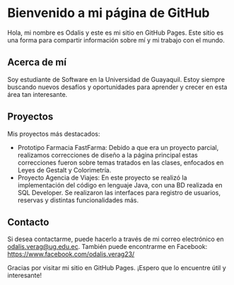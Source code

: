 # Bienvenido a mi página de GitHub



Hola, mi nombre es Odalis y este es mi sitio en GitHub Pages. Este sitio es una forma para compartir información sobre mí y mi trabajo con el mundo.



## Acerca de mí



Soy estudiante de Software en la Universidad de Guayaquil. Estoy siempre buscando nuevos desafíos y oportunidades para aprender y crecer en esta área tan interesante. 



## Proyectos



Mis proyectos más destacados:



- Prototipo Farmacia FastFarma: Debido a que era un proyecto parcial, realizamos correcciones de diseño a la página principal estas correcciones fueron sobre temas tratados en las clases, enfocados en Leyes de Gestalt y Colorimetría.
- Proyecto Agencia de Viajes: En este proyecto se realizó la implementación del código en lenguaje Java, con una BD realizada en SQL Developer. Se realizaron las interfaces para registro de usuarios, reservas y distintas funcionalidades más. 


## Contacto



Si desea contactarme, puede hacerlo a través de mi correo electrónico en odalis.verag@ug.edu.ec. 
También puede encontrarme en Facebook: https://www.facebook.com/odalis.verag23/

Gracias por visitar mi sitio en GitHub Pages. ¡Espero que lo encuentre útil y interesante!
